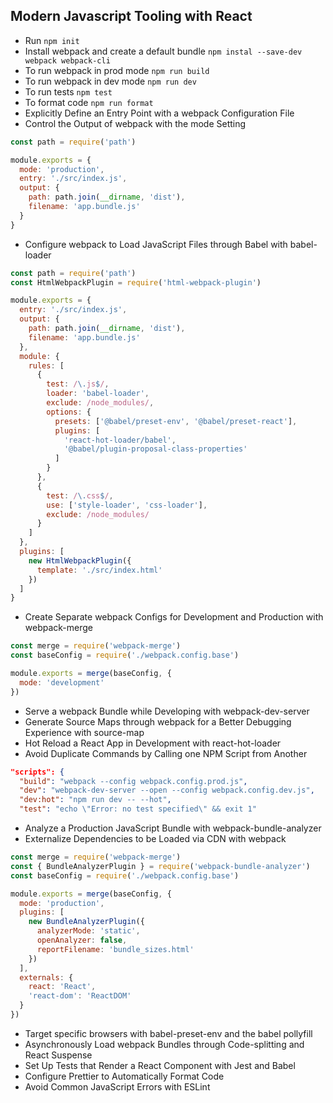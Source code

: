 ## Modern Javascript Tooling with React

- Run `npm init`
- Install webpack and create a default bundle
  `npm instal --save-dev webpack webpack-cli`
- To run webpack in prod mode `npm run build`
- To run webpack in dev mode `npm run dev`
- To run tests `npm test`
- To format code `npm run format`
- Explicitly Define an Entry Point with a webpack Configuration File
- Control the Output of webpack with the mode Setting

```javascript
const path = require('path')

module.exports = {
  mode: 'production',
  entry: './src/index.js',
  output: {
    path: path.join(__dirname, 'dist'),
    filename: 'app.bundle.js'
  }
}
```

- Configure webpack to Load JavaScript Files through Babel with babel-loader

```javascript
const path = require('path')
const HtmlWebpackPlugin = require('html-webpack-plugin')

module.exports = {
  entry: './src/index.js',
  output: {
    path: path.join(__dirname, 'dist'),
    filename: 'app.bundle.js'
  },
  module: {
    rules: [
      {
        test: /\.js$/,
        loader: 'babel-loader',
        exclude: /node_modules/,
        options: {
          presets: ['@babel/preset-env', '@babel/preset-react'],
          plugins: [
            'react-hot-loader/babel',
            '@babel/plugin-proposal-class-properties'
          ]
        }
      },
      {
        test: /\.css$/,
        use: ['style-loader', 'css-loader'],
        exclude: /node_modules/
      }
    ]
  },
  plugins: [
    new HtmlWebpackPlugin({
      template: './src/index.html'
    })
  ]
}
```

- Create Separate webpack Configs for Development and Production with webpack-merge

```javascript
const merge = require('webpack-merge')
const baseConfig = require('./webpack.config.base')

module.exports = merge(baseConfig, {
  mode: 'development'
})
```

- Serve a webpack Bundle while Developing with webpack-dev-server
- Generate Source Maps through webpack for a Better Debugging Experience with source-map
- Hot Reload a React App in Development with react-hot-loader
- Avoid Duplicate Commands by Calling one NPM Script from Another

```json
"scripts": {
  "build": "webpack --config webpack.config.prod.js",
  "dev": "webpack-dev-server --open --config webpack.config.dev.js",
  "dev:hot": "npm run dev -- --hot",
  "test": "echo \"Error: no test specified\" && exit 1"
```

- Analyze a Production JavaScript Bundle with webpack-bundle-analyzer
- Externalize Dependencies to be Loaded via CDN with webpack

```javascript
const merge = require('webpack-merge')
const { BundleAnalyzerPlugin } = require('webpack-bundle-analyzer')
const baseConfig = require('./webpack.config.base')

module.exports = merge(baseConfig, {
  mode: 'production',
  plugins: [
    new BundleAnalyzerPlugin({
      analyzerMode: 'static',
      openAnalyzer: false,
      reportFilename: 'bundle_sizes.html'
    })
  ],
  externals: {
    react: 'React',
    'react-dom': 'ReactDOM'
  }
})
```

- Target specific browsers with babel-preset-env and the babel pollyfill
- Asynchronously Load webpack Bundles through Code-splitting and React Suspense
- Set Up Tests that Render a React Component with Jest and Babel
- Configure Prettier to Automatically Format Code
- Avoid Common JavaScript Errors with ESLint
